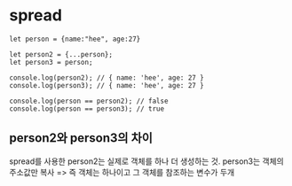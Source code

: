 # spread

```
let person = {name:"hee", age:27}

let person2 = {...person};
let person3 = person;

console.log(person2); // { name: 'hee', age: 27 }
console.log(person3); // { name: 'hee', age: 27 }

console.log(person == person2); // false
console.log(person == person3); // true

```

## person2와 person3의 차이

spread를 사용한 person2는 실제로 객체를 하나 더 생성하는 것.
person3는 객체의 주소값만 복사 => 즉 객체는 하나이고 그 객체를 참조하는 변수가 두개
